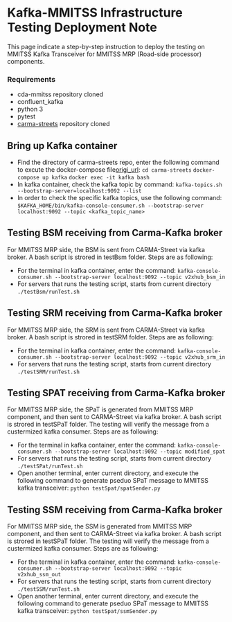 # Kafka-MMITSS Infrastructure Testing Deployment Note

This page indicate a step-by-step instruction to deploy the testing on MMITSS Kafka Transceiver for MMITSS MRP (Road-side processor) components. 

### Requirements
* cda-mmitss repository cloned
* confluent_kafka
* python 3
* pytest
* [carma-streets](https://github.com/usdot-fhwa-stol/carma-streets/tree/develop) repository cloned


## Bring up Kafka container
- Find the directory of carma-streets repo, enter the following command to excute the docker-compose file[origi_url](https://github.com/usdot-fhwa-stol/carma-streets/blob/develop/docker-compose.yaml):
    ```cd carma-streets```
    ```docker-compose up kafka```
    ```docker exec -it kafka bash```
- In kafka container, check the kafka topic by command:
    ```kafka-topics.sh --bootstrap-server=localhost:9092 --list```
- In order to check the specific kafka topics, use the following command:
    ```$KAFKA_HOME/bin/kafka-console-consumer.sh --bootstrap-server localhost:9092 --topic <kafka_topic_name>```

## Testing BSM receiving from Carma-Kafka broker
For MMITSS MRP side, the BSM is sent from CARMA-Street via kafka broker. A bash script is strored in testBsm folder. Steps are as following:
- For the terminal in kafka container, enter the command:
    ```kafka-console-consumer.sh --bootstrap-server localhost:9092 --topic v2xhub_bsm_in```
- For servers that runs the testing script, starts from current directory
    ```./testBsm/runTest.sh```

## Testing SRM receiving from Carma-Kafka broker
For MMITSS MRP side, the SRM is sent from CARMA-Street via kafka broker. A bash script is strored in testSRM folder. Steps are as following:
- For the terminal in kafka container, enter the command:
    ```kafka-console-consumer.sh --bootstrap-server localhost:9092 --topic v2xhub_srm_in```
- For servers that runs the testing script, starts from current directory
    ```./testSRM/runTest.sh```

## Testing SPAT receiving from Carma-Kafka broker
For MMITSS MRP side, the SPaT is generated from MMITSS MRP component, and then sent to CARMA-Street via kafka broker. A bash script is strored in testSPaT folder. The testing will verify the message from a custermized kafka consumer. Steps are as following:
- For the terminal in kafka container, enter the command:
    ```kafka-console-consumer.sh --bootstrap-server localhost:9092 --topic modified_spat```
- For servers that runs the testing script, starts from current directory
    ```./testSPat/runTest.sh```
- Open another terminal, enter current directory, and execute the following command to generate pseduo SPaT message to MMITSS kafka transceiver:
    ```python testSpat/spatSender.py```

## Testing SSM receiving from Carma-Kafka broker
For MMITSS MRP side, the SSM is generated from MMITSS MRP component, and then sent to CARMA-Street via kafka broker. A bash script is strored in testSPaT folder. The testing will verify the message from a custermized kafka consumer. Steps are as following:
- For the terminal in kafka container, enter the command:
    ```kafka-console-consumer.sh --bootstrap-server localhost:9092 --topic v2xhub_ssm_out```
- For servers that runs the testing script, starts from current directory
    ```./testSSM/runTest.sh```
- Open another terminal, enter current directory, and execute the following command to generate pseduo SPaT message to MMITSS kafka transceiver:
    ```python testSpat/ssmSender.py```
